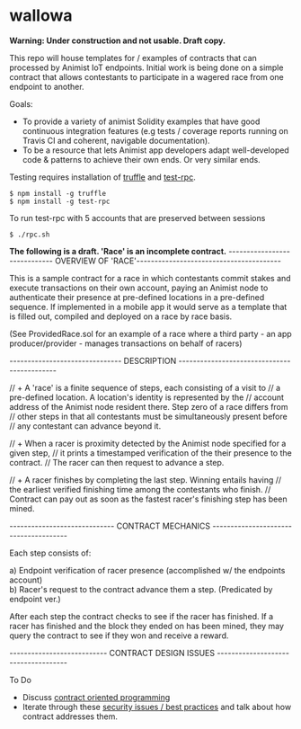 # wallowa
**Warning: Under construction and not usable. Draft copy.**

This repo will house templates for / examples of contracts that can processed by Animist IoT endpoints. Initial work is being done on a simple contract that allows contestants to participate in a wagered race from one endpoint to another.

Goals: 

+ To provide a variety of animist Solidity examples that have good continuous integration features (e.g tests / coverage reports running on Travis CI and coherent, navigable documentation). 
+ To be a resource that lets Animist app developers adapt well-developed code & patterns to achieve their own ends. Or very similar ends. 

Testing requires installation of [truffle](https://github.com/ConsenSys/truffle) and [test-rpc](https://github.com/ethereumjs/testrpc).

```
$ npm install -g truffle
$ npm install -g test-rpc
```

To run test-rpc with 5 accounts that are preserved between sessions

```
$ ./rpc.sh
```

**The following is a draft. 'Race' is an incomplete contract.** 
----------------------------- OVERVIEW OF 'RACE'----------------------------------------

This is a sample contract for a race in which contestants commit stakes and execute 
transactions on their own account, paying an Animist node to authenticate their presence 
at pre-defined locations in a pre-defined sequence. If implemented in a mobile app it would
serve as a template that is filled out, compiled and deployed on a race by race basis. 

(See ProvidedRace.sol for an example of a race where a third
party - an app producer/provider - manages transactions on behalf of racers)

------------------------------- DESCRIPTION --------------------------------------------

// + A 'race' is a finite sequence of steps, each consisting of a visit to
//   a pre-defined location. A location's identity is represented by the
//   account address of the Animist node resident there. Step zero of a race differs from 
//   other steps in that all contestants must be simultaneously present before 
//   any contestant can advance beyond it. 

// + When a racer is proximity detected by the Animist node specified for a given step, 
//   it prints a timestamped verification of the their presence to the contract. 
//   The racer can then request to advance a step. 

// + A racer finishes by completing the last step. Winning entails having 
//   the earliest verified finishing time among the contestants who finish. 
//   Contract can pay out as soon as the fastest racer's finishing step has been mined. 


----------------------------- CONTRACT MECHANICS --------------------------------------

Each step consists of: 

a) Endpoint verification of racer presence (accomplished w/ the endpoints account)  
b) Racer's request to the contract advance them a step. (Predicated by endpoint ver.)

After each step the contract checks to see if the racer has finished. If a racer has
finished and the block they ended on has been mined, they may query the contract to 
see if they won and receive a reward.

--------------------------- CONTRACT DESIGN ISSUES ------------------------------------

To Do

+ Discuss [contract oriented programming](https://medium.com/@gavofyork/condition-orientated-programming-969f6ba0161a#.vh880g6mw)
+ Iterate through these [security issues / best practices](https://github.com/ConsenSys/smart-contract-best-practices) and talk about how contract addresses them.


